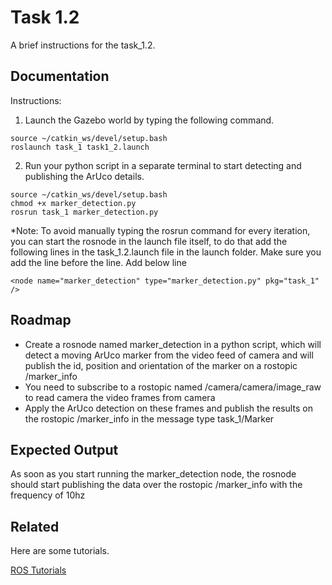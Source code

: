 
# Task 1.2

A brief instructions for the task_1.2.
## Documentation

Instructions:

1. Launch the Gazebo world by typing the following command.
```
source ~/catkin_ws/devel/setup.bash
roslaunch task_1 task1_2.launch
``` 
2. Run your python script in a separate terminal to start detecting and publishing the ArUco details.
```
source ~/catkin_ws/devel/setup.bash
chmod +x marker_detection.py
rosrun task_1 marker_detection.py 
```
*Note: To avoid manually typing the rosrun command for every iteration, you can start the rosnode in the launch file itself, to do that add the following lines in the task_1.2.launch file in the launch folder. Make sure you add the line before the </launch> line.
Add below line
```
<node name="marker_detection" type="marker_detection.py" pkg="task_1" />
```



## Roadmap

- Create a rosnode named marker_detection in a python script, which will detect a moving ArUco marker from the video feed of camera and will publish the id, position and orientation of the marker on a rostopic /marker_info
- You need to subscribe to a rostopic named /camera/camera/image_raw to read camera the video frames from camera
- Apply the ArUco detection on these frames and publish the results on the rostopic /marker_info in the message type task_1/Marker



## Expected Output

As soon as you start running the marker_detection node, the rosnode should start publishing the data over the rostopic /marker_info with the frequency of 10hz
## Related

Here are some tutorials.

[ROS Tutorials](https://wiki.ros.org/ROS/Tutorials)

